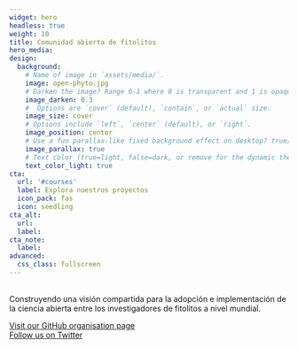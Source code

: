 ```yaml
---
widget: hero
headless: true
weight: 10
title: Comunidad abierta de fitolitos
hero_media: 
design:
  background:
    # Name of image in `assets/media/`.
    image: open-phyto.jpg
    # Darken the image? Range 0-1 where 0 is transparent and 1 is opaque.
    image_darken: 0.3
    #  Options are `cover` (default), `contain`, or `actual` size.
    image_size: cover
    # Options include `left`, `center` (default), or `right`.
    image_position: center
    # Use a fun parallax-like fixed background effect on desktop? true/false
    image_parallax: true
    # Text color (true=light, false=dark, or remove for the dynamic theme color).
    text_color_light: true
cta:
  url: '#courses'
  label: Explora nuestros proyectos
  icon_pack: fas
  icon: seedling
cta_alt:
  url:
  label:
cta_note:
  label:
advanced:
  css_class: fullscreen
---
```


<br>
Construyendo una visión compartida para la adopción e implementación de la ciencia abierta entre los investigadores de fitolitos a nivel mundial. 

<a class="github-button" href="https://github.com/open-phytoliths" data-icon="octicon-star" data-size="large" aria-label="Visite nuestra página de organización de GitHub">Visit our GitHub organisation page</a><br>
<a class="github-button" href="https://twitter.com/open_phytoliths" data-icon="octicon-star" data-size="large" aria-label="Síganos en Twitter">Follow us on Twitter</a></script>